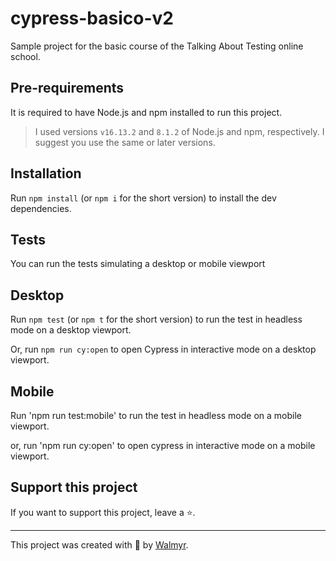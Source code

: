 # cypress-basico-v2

Sample project for the basic course of the Talking About Testing online school.

## Pre-requirements

It is required to have Node.js and npm installed to run this project.

> I used versions `v16.13.2` and `8.1.2` of Node.js and npm, respectively. I suggest you use the same or later versions.

## Installation

Run `npm install` (or `npm i` for the short version) to install the dev dependencies.

## Tests

You can run the tests simulating a desktop or mobile viewport

## Desktop
Run `npm test` (or `npm t` for the short version) to run the test in headless mode on a desktop viewport.

Or, run `npm run cy:open` to open Cypress in interactive mode on a desktop viewport.

## Mobile

Run 'npm run test:mobile' to run the test in headless mode on a mobile viewport.

or, run 'npm run cy:open' to open cypress in interactive mode on a mobile viewport.

## Support this project

If you want to support this project, leave a ⭐.

___

This project was created with 💚 by [Walmyr](https://walmyr.dev).
